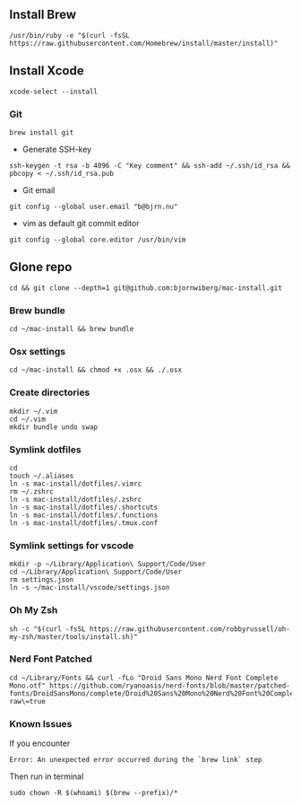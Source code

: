 ## Install Brew
```
/usr/bin/ruby -e "$(curl -fsSL https://raw.githubusercontent.com/Homebrew/install/master/install)"
```

## Install Xcode
```
xcode-select --install
```

### Git
```
brew install git
```
- Generate SSH-key
```
ssh-keygen -t rsa -b 4096 -C "Key comment" && ssh-add ~/.ssh/id_rsa && pbcopy < ~/.ssh/id_rsa.pub
```
- Git email
```
git config --global user.email "b@bjrn.nu"
```

- vim as default git commit editor
```
git config --global core.editor /usr/bin/vim
```

## Glone repo
```
cd && git clone --depth=1 git@github.com:bjornwiberg/mac-install.git
```

### Brew bundle
```
cd ~/mac-install && brew bundle
```

### Osx settings
```
cd ~/mac-install && chmod +x .osx && ./.osx
```

### Create directories
```
mkdir ~/.vim
cd ~/.vim
mkdir bundle undo swap
```

### Symlink dotfiles
```
cd
touch ~/.aliases
ln -s mac-install/dotfiles/.vimrc
rm ~/.zshrc
ln -s mac-install/dotfiles/.zshrc
ln -s mac-install/dotfiles/.shortcuts
ln -s mac-install/dotfiles/.functions
ln -s mac-install/dotfiles/.tmux.conf
```

### Symlink settings for vscode
```
mkdir -p ~/Library/Application\ Support/Code/User
cd ~/Library/Application\ Support/Code/User
rm settings.json
ln -s ~/mac-install/vscode/settings.json
```

### Oh My Zsh
```
sh -c "$(curl -fsSL https://raw.githubusercontent.com/robbyrussell/oh-my-zsh/master/tools/install.sh)"
```

### Nerd Font Patched
```
cd ~/Library/Fonts && curl -fLo "Droid Sans Mono Nerd Font Complete Mono.otf" https://github.com/ryanoasis/nerd-fonts/blob/master/patched-fonts/DroidSansMono/complete/Droid%20Sans%20Mono%20Nerd%20Font%20Complete%20Mono.otf\?raw\=true
```

### Known Issues
If you encounter
```
Error: An unexpected error occurred during the `brew link` step
```

Then run in terminal
```
sudo chown -R $(whoami) $(brew --prefix)/*
```
